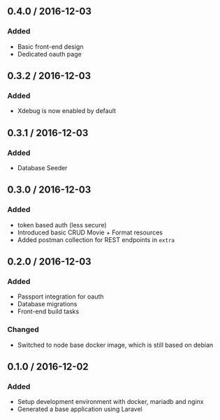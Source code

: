 ##  0.4.0 / 2016-12-03

### Added
* Basic front-end design
* Dedicated oauth page

##  0.3.2 / 2016-12-03

### Added
* Xdebug is now enabled by default

##  0.3.1 / 2016-12-03

### Added
* Database Seeder

##  0.3.0 / 2016-12-03

### Added
* token based auth (less secure)
* Introduced basic CRUD Movie + Format resources
* Added postman collection for REST endpoints in `extra`

##  0.2.0 / 2016-12-03

### Added
* Passport integration for oauth
* Database migrations
* Front-end build tasks

### Changed
* Switched to node base docker image, which is still based on debian

##  0.1.0 / 2016-12-02

### Added
* Setup development environment with docker, mariadb and nginx
* Generated a base application using Laravel